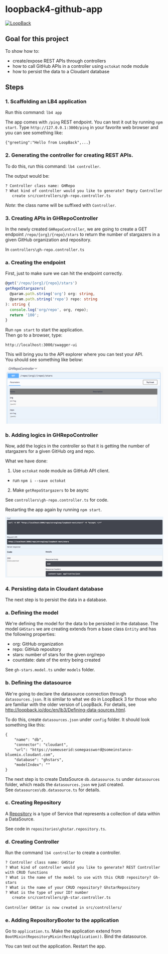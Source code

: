 # loopback4-github-app

[![LoopBack](http://loopback.io/images/overview/powered-by-LB-xs.png)](http://loopback.io/)

## Goal for this project
To show how to: 
- create/expose REST APIs through controllers
- how to call GitHub APIs in a controller using `octokat` node module
- how to persist the data to a Cloudant database

## Steps 
### 1. Scaffolding an LB4 application
Run this command:
`lb4 app`

The app comes with `/ping` REST endpoint.  You can test it out by running `npm start`.  Type `http://127.0.0.1:3000/ping` in your favorite web browser and  you can see something like: 
```
{"greeting":"Hello from LoopBack",...}
```

### 2. Generating the controller for creating REST APIs. 
To do this, run this command: `lb4 controller`.

The output would be: 
```
? Controller class name: GHRepo
? What kind of controller would you like to generate? Empty Controller
   create src/controllers/gh-repo.controller.ts
```
_Note_: the class name will be suffixed with `Controller`.

### 3. Creating APIs in GHRepoController
In the newly created `GHRepoController`, we are going to create a GET endpoint `/repo/{org}/{repo}/stars` to return the number of stargazers in a given GitHub organization and repository.  

In `controllers\gh-repo.controller.ts`

### a. Creating the endpoint
First, just to make sure we can hit the endpoint correctly. 

```ts
@get('/repo/{org}/{repo}/stars') 
getRepoStargazers(
  @param.path.string('org') org: string,
  @param.path.string('repo') repo: string
): string {
  console.log('org/repo', org, repo);
  return '100';
}
```
Run `npm start` to start the application.  
Then go to a browser, type:
```
http://localhost:3000/swagger-ui
```
This will bring you to the API explorer where you can test your API.  
You should see something like below:

![Screen shot](img/screenshot-ghRepoController-apiExplorer.png)

### b. Adding logics in GHRepoController
Now, add the logics in the controller so that it is getting the number of stargazers 
for a given GitHub org and repo. 

What we have done: 
1. Use `octokat` node module as GitHub API client.
  - run `npm i --save octokat`

2. Make `getRepoStargazers` to be async

See `controllers\gh-repo.controller.ts` for code.

Restarting the app again by running `npm start`. 

![Screen shot](img/screenshot-ghRepoController-apiExplorer2.png)

### 4. Persisting data in Cloudant database
The next step is to persist the data in a database.  

### a. Defining the model 
We're defining the model for the data to be persisted in the database.
The model `GHStars` we are creating extends from a base class `Entity` and 
has the following properties:
- org: GitHub organization
- repo: GitHub repository
- stars: number of stars for the given org/repo
- countdate: date of the entry being created

See `gh-stars.model.ts` under `models` folder.


### b. Defining the datasource
We're going to declare the datasource connection through `datasources.json`. 
It is similar to what we do in LoopBack 3 for those who are familiar with the older version of LoopBack.  For details, see http://loopback.io/doc/en/lb3/Defining-data-sources.html.  

To do this, create `datasources.json` under `config` folder.  It should look something like this:
```
{
    "name": "db",
    "connector": "cloudant",
    "url": "https://someuserid:somepassword@someinstance-bluemix.cloudant.com",
    "database": "ghstars",
    "modelIndex": ""
}
```

The next step is to create DataSource `db.datasource.ts` under `datasources` folder,
which reads the `datasources.json` we just created.  
See `datasources\db.datasource.ts` for details.


### c. Creating Repository
A [Repository](http://loopback.io/doc/en/lb4/Repositories.html) is a type of Service that represents a collection of data within a DataSource. 

See code in `repositories\ghstar.repository.ts`.  

### d. Creating Controller

Run the command `lb4 controller` to create a controller.  

```
? Controller class name: GHStar
? What kind of controller would you like to generate? REST Controller with CRUD functions
? What is the name of the model to use with this CRUD repository? Gh-stars
? What is the name of your CRUD repository? GhstarRepository
? What is the type of your ID? number
   create src/controllers/gh-star.controller.ts

Controller GHStar is now created in src/controllers/
```

### e. Adding RepositoryBooter to the application
Go to `application.ts`. 
Make the application extend from `BootMixin(RepositoryMixin(RestApplication))`.
Bind the datasource.  

You can test out the application.  Restart the app. 

